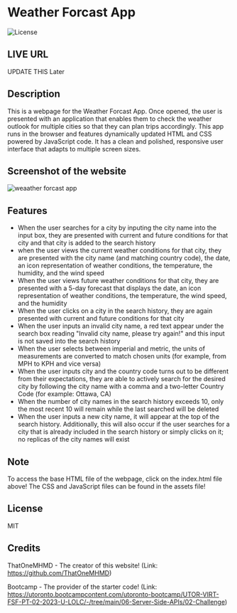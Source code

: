 # Weather Forcast App 

![License](https://img.shields.io/badge/License-MIT-blue.svg)

## LIVE URL

UPDATE THIS Later

## Description

This is a webpage for the Weather Forcast App. Once opened, the user is presented with an application that enables them to check the weather outlook for multiple cities so that they can plan trips accordingly. This app runs in the browser and features dynamically updated HTML and CSS powered by JavaScript code. It has a clean and polished, responsive user interface that adapts to multiple screen sizes.

## Screenshot of the website

![weaather forcast app](https://user-images.githubusercontent.com/126360257/236041982-4c2da339-9b20-4981-a79e-61c3a361c3ae.png)

## Features

- When the user searches for a city by inputing the city name into the input box, they are presented with current and future conditions for that city and that city is added to the search history
- when the user views the current weather conditions for that city, they are presented with the city name (and matching country code), the date, an icon representation of weather conditions, the temperature, the humidity, and the wind speed
- When the user views future weather conditions for that city, they are presented with a 5-day forecast that displays the date, an icon representation of weather conditions, the temperature, the wind speed, and the humidity
- When the user clicks on a city in the search history, they are again presented with current and future conditions for that city
- When the user inputs an invalid city name, a red text appear under the search box reading "Invalid city name, please try again!" and this input is not saved into the search history
- When the user selects between imperial and metric, the units of measurements are converted to match chosen units (for example, from MPH to KPH and vice versa)
- When the user inputs city and the country code turns out to be different from their expectations, they are able to actively search for the desired city by following the city name with a comma and a two-letter Country Code (for example: Ottawa, CA)
- When the number of city names in the search history exceeds 10, only the most recent 10 will remain while the last searched will be deleted
- When the user inputs a new city name, it will appear at the top of the search history. Additionally, this will also occur if the user searches for a city that is already included in the search history or simply clicks on it; no replicas of the city names will exist  

## Note 

To access the base HTML file of the webpage, click on the index.html file above! The CSS and JavaScript files can be found in the assets file!

## License 

MIT

## Credits

ThatOneMHMD - The creator of this website!
(Link: https://github.com/ThatOneMHMD)

Bootcamp - The provider of the starter code!
(Link: https://utoronto.bootcampcontent.com/utoronto-bootcamp/UTOR-VIRT-FSF-PT-02-2023-U-LOLC/-/tree/main/06-Server-Side-APIs/02-Challenge)
